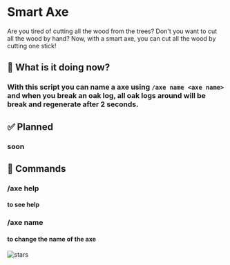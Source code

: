 # Smart Axe
Are you tired of cutting all the wood from the trees?
Don't you want to cut all the wood by hand?
Now, with a smart axe, you can cut all the wood by cutting one stick!

## 📒 What is it doing now?
  
### With this script you can name a axe using `/axe name <axe name>` and when you break an oak log, all oak logs around will be break and regenerate after 2 seconds.

## ✅ Planned
### soon

## 📖 Commands
### /axe help
#### to see help
### /axe name <name>
#### to change the name of the axe

![stars](https://img.shields.io/github/stars/Master-Gold/Smart-Axe?color=yellow)


 
